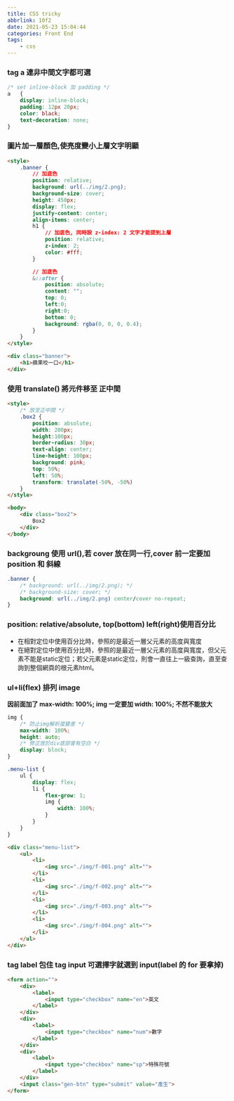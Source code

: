 ```yaml
---
title: CSS tricky
abbrlink: 10f2
date: 2021-05-23 15:04:44
categories: Front End
tags:
	- css
---
```


### tag a 連非中間文字都可選
``` css 
/* set inline-block 加 padding */
a	{
	display: inline-block;
	padding: 12px 20px;
	color: black;
	text-decoration: none;
}
```

<!--more-->

### 圖片加一層顏色,使亮度變小上層文字明顯
``` html
<style>
	.banner	{
		// 加底色
		position: relative;
		background: url(../img/2.png);
		background-size: cover;
		height: 450px;
		display: flex;
		justify-content: center;
		align-items: center;
		h1 {
			// 加底色, 同時設 z-index: 2 文字才能提到上層
			position: relative;
			z-index: 2;
			color: #fff;
		}

		// 加底色
		&::after {
			position: absolute;
			content: "";
			top: 0;
			left:0;
			right:0;
			bottom: 0;
			background: rgba(0, 0, 0, 0.4);
		}
	}
</style>

<div class="banner">
	<h1>蘋果咬一口</h1>
</div>
``` 

### 使用 translate() 將元件移至 正中間
``` html
<style>
	/* 放至正中間 */
	.box2 {
		position: absolute;
		width: 200px;
		height:100px;
		border-radius: 30px;
		text-align: center;
		line-height: 100px;
		background: pink;
		top: 50%;
		left: 50%;
		transform: translate(-50%, -50%)
	}	
</style>

<body>
	<div class="box2">
		Box2
	</div>
</body>
```

### backgroung 使用 url(),若 cover 放在同一行,cover 前一定要加 position 和 斜線
``` css
.banner	{
	/* background: url(../img/2.png); */
	/* background-size: cover; */
	background: url(../img/2.png) center/cover no-repeat;
}
```

### position: relative/absolute, top(bottom) left(right)使用百分比
+ 在相對定位中使用百分比時，參照的是最近一層父元素的高度與寬度
+ 在絕對定位中使用百分比時，參照的是最近一層父元素的高度與寬度，但父元素不能是static定位；若父元素是static定位，則會一直往上一級查詢，直至查詢到整個網頁的根元素html。

### ul+li(flex) 排列 image
**因前面加了 max-width: 100%; img 一定要加 width: 100%; 不然不能放大**
``` css
img {
	/* 防止img解析度變差 */
	max-width: 100%;
	height: auto;
	/* 修正放於div底部會有空白 */
	display: block;
}

.menu-list {
	ul {
		display: flex;
		li {
			flex-grow: 1;
			img {
				width: 100%;
			}
		}
	}
}
```

``` html
<div class="menu-list">
	<ul>
		<li>
			<img src="./img/f-001.png" alt="">
		</li>
		<li>
			<img src="./img/f-002.png" alt="">
		</li>
		<li>
			<img src="./img/f-003.png" alt="">
		</li>
		<li>
			<img src="./img/f-004.png" alt="">
		</li>
	</ul>
</div>
```

### tag label 包住 tag input 可選擇字就選到 input(label 的 for 要拿掉)
``` html
<form action="">
	<div>
		<label>
			<input type="checkbox" name="en">英文
		</label>
	</div>
	<div>
		<label>
			<input type="checkbox" name="num">數字
		</label>
	</div>
	<div>
		<label>
			<input type="checkbox" name="sp">特殊符號
		</label>
	</div>
	<input class="gen-btn" type="submit" value="產生">
</form>
```
